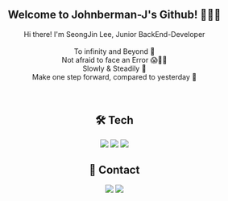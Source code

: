 ## <div align="center"> Welcome to Johnberman-J's Github! 👋👋👋 </div>
<div align="center"> Hi there! I'm SeongJin Lee, Junior BackEnd-Developer </div>
<br>
<div align="center"> To infinity and Beyond 🚀 </div>
<div align="center"> Not afraid to face an Error 😱🤯🧐 </div>
<div align="center"> Slowly & Steadily 💪 </div>
<div align="center"> Make one step forward, compared to yesterday 🌟 </div>
<br><br>
 
## <div align="center"> 🛠️ Tech </div>
<div align="center">
<img src="https://img.shields.io/badge/Node.js-339933?style=plastic&logo=Node.js&logoColor=black"/>  <img src="https://img.shields.io/badge/JavaScript-F7DF1E?style=plastic&logo=JavaScript&logoColor=black"/>  <img src="https://img.shields.io/badge/MongoDB-47A248?style=plastic&logo=MongoDB&logoColor=black"/>
</div>

## <div align="center"> 📧 Contact </div>
<div align="center"><img src="https://img.shields.io/badge/babo318@gmail.com-EA4335?style=plastic&logo=Gmail&logoColor=black"/></a> <a href="https://velog.io/@johnberman-j" target="_blank"><img src="https://img.shields.io/badge/Velog-FF5722?style=plastic&logo=Blogger&logoColor=black"/></a></div>



<!--
**Johnberman-J/johnberman-j** is a ✨ _special_ ✨ repository because its `README.md` (this file) appears on your GitHub profile.

Here are some ideas to get you started:

- 🔭 I’m currently working on ...
- 🌱 I’m currently learning ...
- 👯 I’m looking to collaborate on ...
- 🤔 I’m looking for help with ...
- 💬 Ask me about ...
- 📫 How to reach me: ...
- 😄 Pronouns: ...
- ⚡ Fun fact: ...
-->
